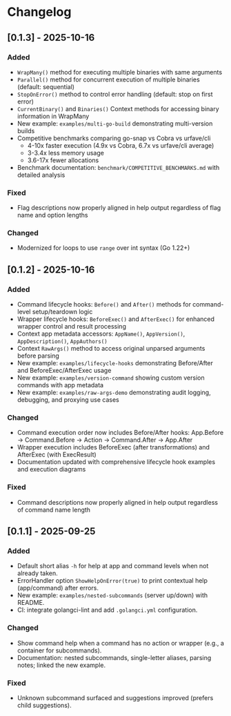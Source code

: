 # Changelog

## [0.1.3] - 2025-10-16

### Added
- `WrapMany()` method for executing multiple binaries with same arguments
- `Parallel()` method for concurrent execution of multiple binaries (default: sequential)
- `StopOnError()` method to control error handling (default: stop on first error)
- `CurrentBinary()` and `Binaries()` Context methods for accessing binary information in WrapMany
- New example: `examples/multi-go-build` demonstrating multi-version builds
- Competitive benchmarks comparing go-snap vs Cobra vs urfave/cli
  * 4-10x faster execution (4.9x vs Cobra, 6.7x vs urfave/cli average)
  * 3-3.4x less memory usage
  * 3.6-17x fewer allocations
- Benchmark documentation: `benchmark/COMPETITIVE_BENCHMARKS.md` with detailed analysis

### Fixed
- Flag descriptions now properly aligned in help output regardless of flag name and option lengths

### Changed
- Modernized for loops to use `range` over int syntax (Go 1.22+)

## [0.1.2] - 2025-10-16

### Added
- Command lifecycle hooks: `Before()` and `After()` methods for command-level setup/teardown logic
- Wrapper lifecycle hooks: `BeforeExec()` and `AfterExec()` for enhanced wrapper control and result processing
- Context app metadata accessors: `AppName()`, `AppVersion()`, `AppDescription()`, `AppAuthors()`
- Context `RawArgs()` method to access original unparsed arguments before parsing
- New example: `examples/lifecycle-hooks` demonstrating Before/After and BeforeExec/AfterExec usage
- New example: `examples/version-command` showing custom version commands with app metadata
- New example: `examples/raw-args-demo` demonstrating audit logging, debugging, and proxying use cases

### Changed
- Command execution order now includes Before/After hooks: App.Before → Command.Before → Action → Command.After → App.After
- Wrapper execution includes BeforeExec (after transformations) and AfterExec (with ExecResult)
- Documentation updated with comprehensive lifecycle hook examples and execution diagrams

### Fixed
- Command descriptions now properly aligned in help output regardless of command name length

## [0.1.1] - 2025-09-25

### Added
- Default short alias `-h` for help at app and command levels when not already taken.
- ErrorHandler option `ShowHelpOnError(true)` to print contextual help (app/command) after errors.
- New example: `examples/nested-subcommands` (server up/down) with README.
- CI: integrate golangci-lint and add `.golangci.yml` configuration.

### Changed
- Show command help when a command has no action or wrapper (e.g., a container for subcommands).
- Documentation: nested subcommands, single-letter aliases, parsing notes; linked the new example.

### Fixed
- Unknown subcommand surfaced and suggestions improved (prefers child suggestions).

